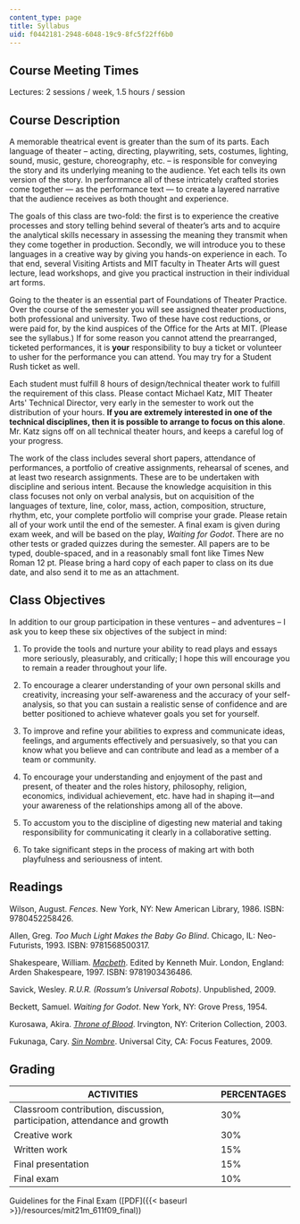 ```yaml
---
content_type: page
title: Syllabus
uid: f0442181-2948-6048-19c9-8fc5f22ff6b0
---
```


Course Meeting Times
--------------------

Lectures: 2 sessions / week, 1.5 hours / session

Course Description
------------------

A memorable theatrical event is greater than the sum of its parts. Each language of theater – acting, directing, playwriting, sets, costumes, lighting, sound, music, gesture, choreography, etc. – is responsible for conveying the story and its underlying meaning to the audience. Yet each tells its own version of the story. In performance all of these intricately crafted stories come together — as the performance text — to create a layered narrative that the audience receives as both thought and experience.

The goals of this class are two-fold: the first is to experience the creative processes and story telling behind several of theater’s arts and to acquire the analytical skills necessary in assessing the meaning they transmit when they come together in production. Secondly, we will introduce you to these languages in a creative way by giving you hands-on experience in each. To that end, several Visiting Artists and MIT faculty in Theater Arts will guest lecture, lead workshops, and give you practical instruction in their individual art forms.

Going to the theater is an essential part of Foundations of Theater Practice. Over the course of the semester you will see assigned theater productions, both professional and university. Two of these have cost reductions, or were paid for, by the kind auspices of the Office for the Arts at MIT. (Please see the syllabus.) If for some reason you cannot attend the prearranged, ticketed performances, it is **your** responsibility to buy a ticket or volunteer to usher for the performance you can attend. You may try for a Student Rush ticket as well.

Each student must fulfill 8 hours of design/technical theater work to fulfill the requirement of this class. Please contact Michael Katz, MIT Theater Arts' Technical Director, very early in the semester to work out the distribution of your hours. **If you are extremely interested in one of the technical disciplines, then it is possible to arrange to focus on this alone**. Mr. Katz signs off on all technical theater hours, and keeps a careful log of your progress.

The work of the class includes several short papers, attendance of performances, a portfolio of creative assignments, rehearsal of scenes, and at least two research assignments. These are to be undertaken with discipline and serious intent. Because the knowledge acquisition in this class focuses not only on verbal analysis, but on acquisition of the languages of texture, line, color, mass, action, composition, structure, rhythm, etc, your complete portfolio will comprise your grade. Please retain all of your work until the end of the semester. A final exam is given during exam week, and will be based on the play, _Waiting for Godot_. There are no other tests or graded quizzes during the semester. All papers are to be typed, double-spaced, and in a reasonably small font like Times New Roman 12 pt. Please bring a hard copy of each paper to class on its due date, and also send it to me as an attachment.

Class Objectives
----------------

In addition to our group participation in these ventures – and adventures – I ask you to keep these six objectives of the subject in mind:

1) To provide the tools and nurture your ability to read plays and essays more seriously, pleasurably, and critically; I hope this will encourage you to remain a reader throughout your life.

2) To encourage a clearer understanding of your own personal skills and creativity, increasing your self-awareness and the accuracy of your self-analysis, so that you can sustain a realistic sense of confidence and are better positioned to achieve whatever goals you set for yourself.

3) To improve and refine your abilities to express and communicate ideas, feelings, and arguments effectively and persuasively, so that you can know what you believe and can contribute and lead as a member of a team or community.

4) To encourage your understanding and enjoyment of the past and present, of theater and the roles history, philosophy, religion, economics, individual achievement, etc. have had in shaping it—and your awareness of the relationships among all of the above.

5) To accustom you to the discipline of digesting new material and taking responsibility for communicating it clearly in a collaborative setting.

6) To take significant steps in the process of making art with both playfulness and seriousness of intent.

Readings
--------

Wilson, August. _Fences_. New York, NY: New American Library, 1986. ISBN: 9780452258426.

Allen, Greg. _Too Much Light Makes the Baby Go Blind_. Chicago, IL: Neo-Futurists, 1993. ISBN: 9781568500317.

Shakespeare, William. [_Macbeth_](http://www.gutenberg.org/etext/2264). Edited by Kenneth Muir. London, England: Arden Shakespeare, 1997. ISBN: 9781903436486.

Savick, Wesley. _R.U.R. (Rossum’s Universal Robots)_. Unpublished, 2009.

Beckett, Samuel. _Waiting for Godot_. New York, NY: Grove Press, 1954.

Kurosawa, Akira. [_Throne of Blood_](http://www.imdb.com/title/tt0050613/). Irvington, NY: Criterion Collection, 2003.

Fukunaga, Cary. [_Sin Nombre_](http://www.imdb.com/title/tt1127715/). Universal City, CA: Focus Features, 2009.

Grading
-------

| ACTIVITIES | PERCENTAGES |
| --- | --- |
| Classroom contribution, discussion, participation, attendance and growth | 30% |
| Creative work | 30% |
| Written work | 15% |
| Final presentation | 15% |
| Final exam | 10% 

Guidelines for the Final Exam ([PDF]({{< baseurl >}}/resources/mit21m_611f09_final))